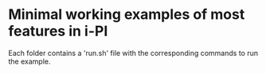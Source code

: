 Minimal working examples of most features in i-PI 
=================================================

Each folder contains a 'run.sh' file with the corresponding commands to run the example.
